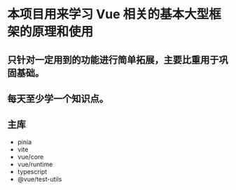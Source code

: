 # 本项目用来学习 Vue 相关的基本大型框架的原理和使用

## 只针对一定用到的功能进行简单拓展，主要比重用于巩固基础。

## 每天至少学一个知识点。

## 主库

- pinia
- vite
- vue/core
- vue/runtime
- typescript
- @vue/test-utils
